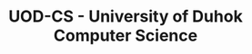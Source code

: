 ---
title: "UOD-CS - University of Duhok Computer Science"
description: "UOD-CS is the leading academic department for computer science and language technology research in Kurdistan. Our faculty and students contribute to cutting-edge research in natural language processing, machine learning, and Kurdish language technology."
website: "https://uod.ac"
location: "Duhok, Kurdistan Region"
established: "2005"
category: "Academic Department"
layout: "organizations/single"
focus: ["Computer Science", "Machine Learning", "Natural Language Processing", "Academic Research"]
paperIds: ["paper-1", "paper-2", "paper-3", "paper-4", "paper-5"]
projectIds: ["asr", "ocr", "translation", "tts", "summarization"]
memberIds: ["john-doe", "ahmad-kurdish", "karim-mohammad", "mohammad-ali"]
datasetIds: ["dataset-1", "dataset-2", "dataset-3", "dataset-4", "dataset-5"]
draft: false
--- 